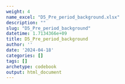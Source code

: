 ```yaml
---
weight: 4
name_excel: "D5_Pre_period_background.xlsx"
description: ""
slug: "D5_Pre_period_background"
datetime: 1.7134366e+09
title: D5_Pre_period_background
author: ''
date: '2024-04-18'
categories: []
tags: []
archetype: codebook
output: html_document
---
```


<div class="tabcontent"></div>
